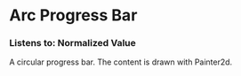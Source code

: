 # Arc Progress Bar

### Listens to: Normalized Value

A circular progress bar. The content is drawn with Painter2d.